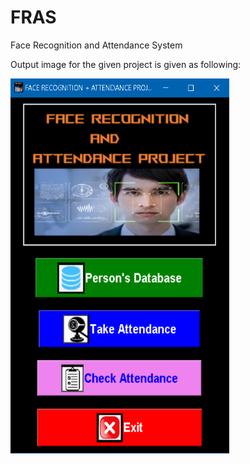 # FRAS
Face Recognition and Attendance System

Output image for the given project is given as following:


<img src="photos/fras.png" width="350" height="600">
